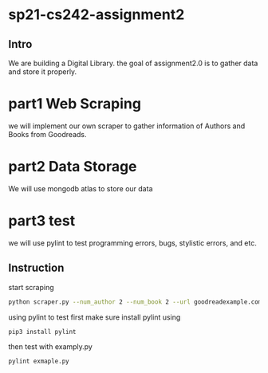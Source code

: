 # sp21-cs242-assignment2

## Intro

We are building a Digital Library. the goal of assignment2.0 is to gather data and store it properly.

# part1 Web Scraping

we will implement our own scraper to gather information of Authors and Books from Goodreads.

# part2 Data Storage

We will use mongodb atlas to store our data

# part3 test

we will use pylint to test programming errors, bugs, stylistic errors, and etc.

## Instruction

start scraping

```bash
python scraper.py --num_author 2 --num_book 2 --url goodreadexample.com --export_to_json False
```

using pylint to test
first make sure install pylint using

```bash
pip3 install pylint
```

then test with examply.py

```bash
pylint exmaple.py
```
